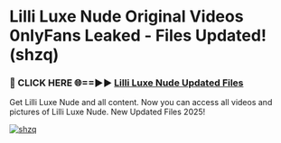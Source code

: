 # Lilli Luxe Nude Original Videos 0nlyFans Leaked - Files Updated! (shzq)

<h3>🔴 CLICK HERE 🌐==►► <a href="https://tinyurl.com/4mcuefdz" rel="nofollow">Lilli Luxe Nude Updated Files</a></h3>

Get Lilli Luxe Nude and all content. Now you can access all videos and pictures of Lilli Luxe Nude. New Updated Files 2025!

[![shzq](https://i.imgur.com/StAQSOY.gif)](https://tinyurl.com/4mcuefdz)
